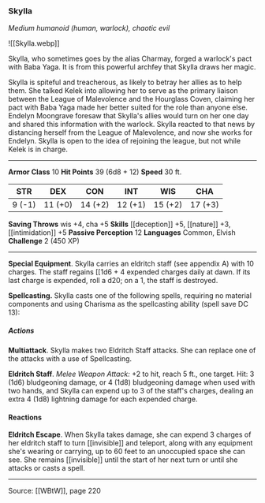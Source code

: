 ### Skylla
_Medium humanoid (human, warlock), chaotic evil_

![[Skylla.webp]]

Skylla, who sometimes goes by the alias Charmay, forged a warlock's pact with Baba Yaga. It is from this powerful archfey that Skylla draws her magic.

Skylla is spiteful and treacherous, as likely to betray her allies as to help them. She talked Kelek into allowing her to serve as the primary liaison between the League of Malevolence and the Hourglass Coven, claiming her pact with Baba Yaga made her better suited for the role than anyone else. Endelyn Moongrave foresaw that Skylla's allies would turn on her one day and shared this information with the warlock. Skylla reacted to that news by distancing herself from the League of Malevolence, and now she works for Endelyn. Skylla is open to the idea of rejoining the league, but not while Kelek is in charge.




---

**Armor Class** 10
**Hit Points** 39 (6d8 + 12)
**Speed** 30 ft.

| STR     | DEX     | CON     | INT     | WIS     | CHA     |
|---------|---------|---------|---------|---------|---------|
| 9 (-1) | 11 (+0) | 14 (+2) | 12 (+1) | 15 (+2) | 17 (+3) |

**Saving Throws** wis +4, cha +5
**Skills** [[deception]] +5, [[nature]] +3, [[intimidation]] +5
**Passive Perception** 12
**Languages** Common, Elvish
**Challenge** 2 (450 XP)

---

**Special Equipment**. Skylla carries an eldritch staff (see appendix A) with 10 charges. The staff regains [[1d6 + 4 expended charges daily at dawn. If its last charge is expended, roll a d20; on a 1, the staff is destroyed.

**Spellcasting.** Skylla casts one of the following spells, requiring no material components and using Charisma as the spellcasting ability (spell save DC 13):

##### Actions
**Multiattack**. Skylla makes two Eldritch Staff attacks. She can replace one of the attacks with a use of Spellcasting.

**Eldritch Staff**. _Melee Weapon Attack:_ +2 to hit, reach 5 ft., one target. Hit: 3 (1d6) bludgeoning damage, or 4 (1d8) bludgeoning damage when used with two hands, and Skylla can expend up to 3 of the staff's charges, dealing an extra 4 (1d8) lightning damage for each expended charge.

#### Reactions
**Eldritch Escape**. When Skylla takes damage, she can expend 3 charges of her eldritch staff to turn [[invisible]] and teleport, along with any equipment she's wearing or carrying, up to 60 feet to an unoccupied space she can see. She remains [[invisible]] until the start of her next turn or until she attacks or casts a spell.


---

Source: [[WBtW]], page 220